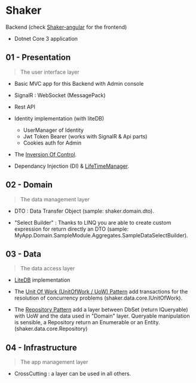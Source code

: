# Shaker

Backend (check [Shaker-angular](https://github.com/aZerato/shaker-angular) for the frontend)

- Dotnet Core 3 application

## 01 - Presentation

> The user interface layer

- Basic MVC app for this Backend with Admin console

- SignalR : WebSocket (MessagePack)

- Rest API

- Identity implementation (with liteDB)
    - UserManager of Identity
    - Jwt Token Bearer (works with SignalR & Api parts)
    - Cookies auth for Admin

- The [Inversion Of Control](https://msdn.microsoft.com/en-us/library/ff921087.aspx).

- Dependancy Injection (DI) & [LifeTimeManager](https://msdn.microsoft.com/en-us/library/ff647854.aspx).

## 02 - Domain

> The data management layer

- DTO : Data Transfer Object (sample: shaker.domain.dto).

- "Select Builder" : Thanks to LINQ you are able to create custom expression for return directly an DTO (sample: MyApp.Domain.SampleModule.Aggregates.SampleDataSelectBuilder).

## 03 - Data

> The data access layer 

- [LiteDB](https://github.com/mbdavid/LiteDB) implementation

- The [Unit Of Work (UnitOfWork / UoW) Pattern](https://martinfowler.com/eaaCatalog/unitOfWork.html) add transactions for the resolution of concurrency problems (shaker.data.core.IUnitOfWork).

- The [Repository Pattern](https://msdn.microsoft.com/en-us/library/ff649690.aspx) add a layer between DbSet (return IQueryable) with UoW and the data used in "Domain" layer. 
Queryable manipulation is sensible, a Repository return an Enumerable or an Entity. (shaker.data.core.Repository)


## 04 - Infrastructure

> The app management layer

- CrossCutting : a layer can be used in all others.
